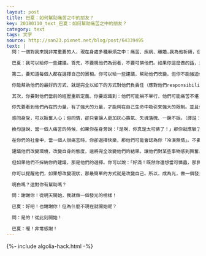 ```yaml
---
layout: post
title: 巴夏：如何幫助痛苦之中的朋友？
key: 20180110_text_巴夏：如何幫助痛苦之中的朋友？
category: text
tags: 文字
source: http://san23.pixnet.net/blog/post/64339495
text: |
  問：一個對我來說非常重要的人，現在身處多種麻煩之中：痛苦、疾病、離婚…我為他祈禱，但他仍然痛苦不斷。我還能幫他做什麼事情嗎？

  巴夏：我可以給你一些建議。首先，不要視他們為弱者，不要可憐他們。如果你這麼做的話，只會讓他們雪上加霜（強化他們的負面狀態）

  第二，要知道每個人都在選擇自己的實相。你可以給一些建議，幫助他們改變，但你不能強迫他們改變。你可以跟他們分享我們今天探討的這些理念/法則，但他們的信念系統也許使他們難以理解。但你也要認識到，你是無法替他們去承擔他們自己的責任的。

  你能幫助他們的最好的方式，就是完全以如下的方式對他們負責任（應對他們responsibility，the ability to response）首先，你不要視他們為陷在困境之中，你要表現得像是 你相信他們有能力朝積極的方向做出改變。

  其次，你要對他們當前的經歷重新定義。你要認識到：他們可能禍不單行，他們可能痛苦不堪，但很顯然他們肯定也覺得自己有能力渡過「難關」。

  你先要看到他們內在的力量，有了強大的力量，才能夠在自己生命中吸引來強大的限制。並且你要以身作則，做一個鼓舞人心的閃耀的榜樣，散發出「理想的你」的能量。

  感同身受，可以振奮人心；但同情，卻只會讓人更加灰心喪氣、失魂落魄、一蹶不振。（譯註：無緣大慈，同體大悲）

  換句話說，當一個人痛苦的時候，如果你在身旁說：「是啊，你真是太可憐了！」那你就應驗了你們星球上的一句話「同病相憐」（Misery Loves Company），然後你們就抱在一起痛哭吧！

  在你們的社會中，當一個人很痛苦時，你卻選擇快樂，那他們可能會認為你「冷漠無情」。不要怕這個！你可以告訴他們，你非常愛他們。實際上，你是如此地愛他們，以至於你拒絕「火上澆油、推波助瀾」

  建議他們改變環境，改變自身的態度，這將完全改變他們的結果。讓他們對某些事物感到興奮。讓他們在一個全新的方向，找到自己的興奮。

  但如果他們不採納你的建議，那是他們的選擇。你可以說：「好滴！既然你還想當可憐蟲，那我們就在旁邊等。哪天你願意改變了，我們再一起玩！」

  你可以提醒他們，如果想改變現狀，那最簡單的方式就是改變自己。所以，成為光，做一個發光的榜樣，讓他們可以在你身上看見光，可以感受到你的喜悅。否則，你就像是一個「入殮師」，看著他們的屍體說「好悲慘啊！」

  明白嗎？這對你有幫助嗎？

  問：謝謝你！從明天開始，我就做一個發光的榜樣！

  巴夏：好吧！也謝謝你！但為什麼不現在就開始呢？

  問：是的！從此刻開始！

  巴夏：喔！非常感謝！
---
```


{%- include algolia-hack.html -%}
